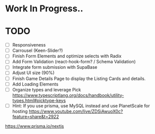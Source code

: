 # Work In Progress..

# TODO

- [ ] Responsiveness
- [ ] Carrousel (Keen-Slider?)
- [ ] Finish Form Elements and optimize selects with Radix
- [ ] Add Form Validation (react-hook-form? / Schema Validation)
- [ ] Integrate form submission with SupaBase
- [ ] Adjust UI size (90%)
- [ ] Finish Game Details Page to display the Listing Cards and details.
- [ ] Add Loading Elements
- [ ] Organize types and leverage Pick https://www.typescriptlang.org/docs/handbook/utility-types.html#picktype-keys
- [ ] Hint: If you use prisma, use MySQL instead and use PlanetScale for hosting https://www.youtube.com/live/ZDSiAwuoX0c?feature=share&t=2922

https://www.prisma.io/nextjs
